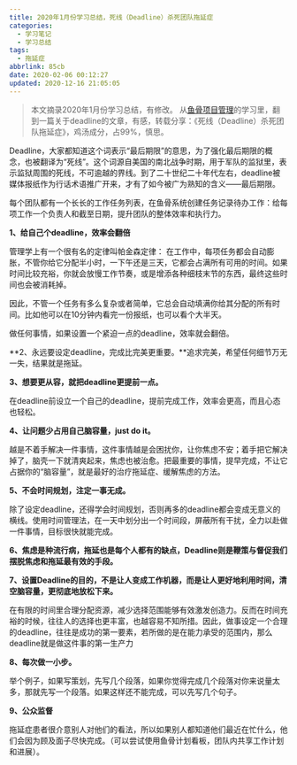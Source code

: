 ```yaml
---
title: 2020年1月份学习总结，死线（Deadline）杀死团队拖延症
categories:
  - 学习笔记
  - 学习总结
tags:
  - 拖延症
abbrlink: 85cb
date: 2020-02-06 00:12:27
updated: 2020-12-16 21:05:05
---
```


> 本文摘录2020年1月份学习总结，有修改。
> 从[鱼骨项目管理](http://www.yugusoft.com/)的学习里，翻到一篇关于deadline的文章，有感，转载分享：《死线（Deadline）杀死团队拖延症》，鸡汤成分，占99%，慎思。

Deadline，大家都知道这个词表示“最后期限”的意思，为了强化最后期限的概念，也被翻译为“死线”。这个词源自美国的南北战争时期，用于军队的监狱里，表示监狱周围的死线，不可逾越的界线。到了二十世纪二十年代左右，deadline被媒体报纸作为行话术语推广开来，才有了如今被广为熟知的含义——最后期限。

每个团队都有一个长长的工作任务列表，在鱼骨系统创建任务记录待办工作：给每项工作一个负责人和截至日期，提升团队的整体效率和执行力。<!-- more -->

**1、给自己个deadline，效率会翻倍**

管理学上有一个很有名的定律叫帕金森定律： 在工作中，每项任务都会自动膨胀，不管你给它分配半小时，一下午还是三天，它都会占满所有可用的时间。如果时间比较充裕，你就会放慢工作节奏，或是增添各种细枝末节的东西，最终这些时间也会被消耗掉。

因此，不管一个任务有多么复杂或者简单，它总会自动填满你给其分配的所有时间。比如他可以在10分钟内看完一份报纸，也可以看个大半天。

做任何事情，如果设置一个紧迫一点的deadline，效率就会翻倍。

**2、永远要设定deadline，完成比完美更重要。**追求完美，希望任何细节万无一失，结果就是拖延。

**3、想要更从容，就把deadline更提前一点。**

在deadline前设立一个自己的deadline，提前完成工作，效率会更高，而且心态也轻松。

**4、让问题少占用自己脑容量，just do it。**

越是不着手解决一件事情，这件事情越是会困扰你，让你焦虑不安；着手把它解决掉了，脑壳一下就清爽起来，焦虑也被治愈。把最重要的事情，提早完成，不让它占据你的“脑容量”，就是最好的治疗拖延症、缓解焦虑的方法。

**5、不会时间规划，注定一事无成。**

除了设定deadline，还得学会时间规划，否则再多的deadline都会变成无意义的横线。使用时间管理法，在一天中划分出一个时间段，屏蔽所有干扰，全力以赴做一件事情，目标很快就能完成。

**6、焦虑是种流行病，拖延也是每个人都有的缺点，Deadline则是鞭策与督促我们摆脱焦虑和拖延最有效的手段。**

**7、设置Deadline的目的，不是让人变成工作机器，而是让人更好地利用时间，清空脑容量，更彻底地放松下来。**

在有限的时间里合理分配资源，减少选择范围能够有效激发创造力。反而在时间充裕的时候，往往人的选择也更丰富，也越容易不知所措。因此，做事设定一个合理的deadline，往往是成功的第一要素，若所做的是在能力承受的范围内，那么deadline就是做这件事的第一生产力

**8、每次做一小步。**

举个例子，如果写策划，先写几个段落，如果你觉得完成几个段落对你来说量太多，那就先写一个段落。如果这样还不能完成，可以先写几个句子。

**9、公众监督**

拖延症患者很介意别人对他们的看法，所以如果别人都知道他们最近在忙什么，他们会因为顾及面子尽快完成。（可以尝试使用鱼骨计划看板，团队内共享工作计划和进展）。
